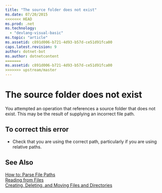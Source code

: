 ```yaml
---
title: "The source folder does not exist"
ms.date: 07/20/2015
<<<<<<< HEAD
ms.prod: .net
ms.technology: 
  - "devlang-visual-basic"
ms.topic: "article"
ms.assetid: c891d006-b721-4d93-b57d-ce51d91fca00
caps.latest.revision: 9
author: dotnet-bot
ms.author: dotnetcontent
=======
ms.assetid: c891d006-b721-4d93-b57d-ce51d91fca00
>>>>>>> upstream/master
---
```

# The source folder does not exist
You attempted an operation that references a source folder that does not exist. This may be the result of supplying an incorrect file path.  
  
## To correct this error  
  
-   Check that you are using the correct path, particularly if you are using relative paths.  
  
## See Also  
 [How to: Parse File Paths](../../visual-basic/developing-apps/programming/drives-directories-files/how-to-parse-file-paths.md)  
 [Reading from Files](../../visual-basic/developing-apps/programming/drives-directories-files/reading-from-files.md)  
 [Creating, Deleting, and Moving Files and Directories](../../visual-basic/developing-apps/programming/drives-directories-files/creating-deleting-and-moving-files-and-directories.md)

